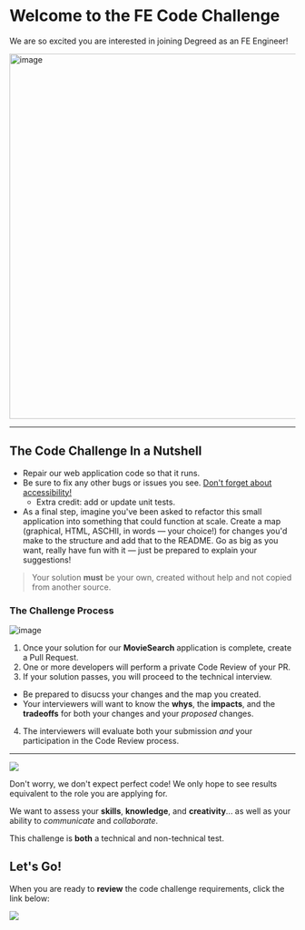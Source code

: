 # Welcome to the FE Code Challenge

We are so excited you are interested in joining Degreed as an FE Engineer!

<img width="644" alt="image" src="https://github.com/ThomasBurleson/movie-search-rsm-react/assets/210413/2ecfddec-b4de-4fbc-9195-10d9783ac912">

---

## The Code Challenge In a Nutshell

- Repair our web application code so that it runs.
- Be sure to fix any other bugs or issues you see. [Don't forget about accessibility!](https://www.w3.org/WAI/)
  - Extra credit: add or update unit tests.
- As a final step, imagine you've been asked to refactor this small application into something that could function at scale. Create a map (graphical, HTML, ASCHII, in words — your choice!) for changes you'd make to the structure and add that to the README. Go as big as you want, really have fun with it — just be prepared to explain your suggestions!

> Your solution **must** be your own, created without help and not copied from another source.


### The Challenge Process

![image](https://github.com/ThomasBurleson/movie-search-rsm-react/assets/210413/5fe025a5-4819-42b1-9666-8e2542894b79)

1. Once your solution for our **MovieSearch** application is complete, create a Pull Request.
2. One or more developers will perform a private Code Review of your PR.
3. If your solution passes, you will proceed to the technical interview.
  - Be prepared to disucss your changes and the map you created.
  - Your interviewers will want to know the **whys**, the **impacts**, and the **tradeoffs** for both your changes and your _proposed_ changes.
4. The interviewers will evaluate both your submission _and_ your participation in the Code Review process.

---

![](https://github.com/ThomasBurleson/movie-search-rsm-react/assets/210413/b8028cc3-5093-4c35-89d7-0b636ecd3e61)

Don't worry, we don't expect perfect code! We only hope to see results equivalent to the role you are applying for.

We want to assess your **skills**, **knowledge**, and **creativity**... as well as your ability to _communicate_ and _collaborate_.

This challenge is **both** a technical and non-technical test.


## Let's Go!

When you are ready to **review** the code challenge requirements, click the link below:

[![](https://github-production-user-asset-6210df.s3.amazonaws.com/210413/255347386-6f7c8a57-238a-46a4-827a-6fd1a8b5429b.png)](./2_code-challenge.md)
